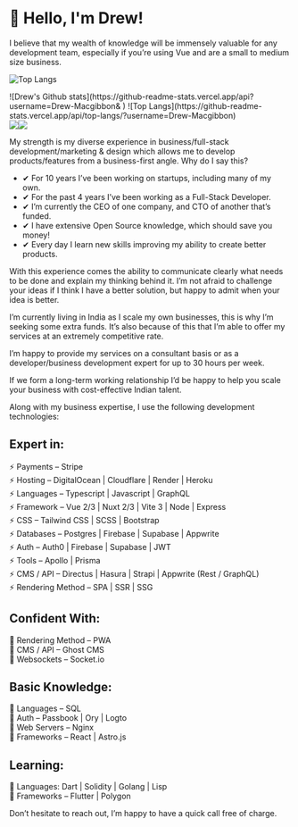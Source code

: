 # 👋 Hello, I'm Drew! 

I believe that my wealth of knowledge will be immensely valuable for any development team, especially if you’re using Vue and are a small to medium size business.

 ![Top Langs](https://github-readme-stats.vercel.app/api/top-langs/?username=Drew-Macgibbon)

<div style="display: flex; flex-direction: row;">
 ![Drew's Github stats](https://github-readme-stats.vercel.app/api?username=Drew-Macgibbon& )
 ![Top Langs](https://github-readme-stats.vercel.app/api/top-langs/?username=Drew-Macgibbon)
</div>

<div align="center">
  <div style="display: flex;">
    <img
         src="https://github-readme-stats.vercel.app/api/top-langs/?username=Drew-Macgibbon&ignore=dart&theme=transparent"
         style="vertical-align: top;"
       />
    <img src="https://github-readme-stats.vercel.app/api?username=Drew-Macgibbon&count_private=true&theme=transparent" />
  </div>
</div>


My strength is my diverse experience in business/full-stack development/marketing & design which allows me to develop products/features from a business-first angle. Why do I say this?

- ✔ For 10 years I’ve been working on startups, including many of my own.
- ✔ For the past 4 years I’ve been working as a Full-Stack Developer.
- ✔ I’m currently the CEO of one company, and CTO of another that’s funded.
- ✔ I have extensive Open Source knowledge, which should save you money!
- ✔ Every day I learn new skills improving my ability to create better products. 
 
With this experience comes the ability to communicate clearly what needs to be done and explain my thinking behind it. I’m not afraid to challenge your ideas if I think I have a better solution, but happy to admit when your idea is better.

I’m currently living in India as I scale my own businesses, this is why I’m seeking some extra funds. It’s also because of this that I’m able to offer my services at an extremely competitive rate.

I’m happy to provide my services on a consultant basis or as a developer/business development expert for up to 30 hours per week.

If we form a long-term working relationship I’d be happy to help you scale your business with cost-effective Indian talent. 

Along with my business expertise, I use the following development technologies:

## Expert in:

⚡ Payments – Stripe  
⚡ Hosting – DigitalOcean | Cloudflare | Render | Heroku  
⚡ Languages – Typescript | Javascript | GraphQL  
⚡ Framework – Vue 2/3 | Nuxt 2/3 | Vite 3 | Node | Express  
⚡ CSS – Tailwind CSS | SCSS | Bootstrap  
⚡ Databases – Postgres | Firebase | Supabase | Appwrite  
⚡ Auth – Auth0 | Firebase | Supabase | JWT  
⚡ Tools – Apollo | Prisma  
⚡ CMS / API – Directus | Hasura | Strapi | Appwrite (Rest / GraphQL)  
⚡ Rendering Method  – SPA | SSR | SSG  

## Confident With:

🐎 Rendering Method  – PWA  
🐎 CMS / API – Ghost CMS  
🐎 Websockets – Socket.io  

## Basic Knowledge:

🐌 Languages – SQL  
🐌 Auth – Passbook | Ory | Logto  
🐌 Web Servers – Nginx  
🐌 Frameworks – React | Astro.js  

## Learning:

📖 Languages: Dart  | Solidity | Golang | Lisp  
📖 Frameworks – Flutter | Polygon  

Don’t hesitate to reach out, I’m happy to have a quick call free of charge.


<!--
**Drew-Macgibbon/Drew-MacGibbon** is a ✨ _special_ ✨ repository because its `README.md` (this file) appears on your GitHub profile.

Here are some ideas to get you started:

- 👯 I’m looking to collaborate on ...
- 🤔 I’m looking for help with ...
- 💬 Ask me about ...
- 📫 How to reach me: ...
- 😄 Pronouns: ...
- ⚡ Fun fact: ...
-->

